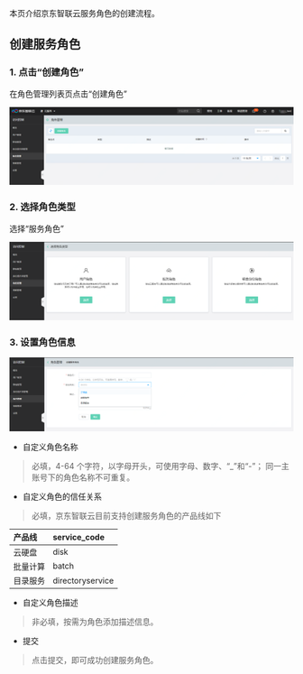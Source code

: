 本页介绍京东智联云服务角色的创建流程。


## 创建服务角色

### 1. 点击“创建角色”
在角色管理列表页点击“创建角色”

![image](../../../../../../image/IAM/RoleNew/list.png)

### 2. 选择角色类型
选择“服务角色”

![image](../../../../../../image/IAM/RoleNew/create-select.png)

### 3. 设置角色信息

![image](../../../../../../image/IAM/RoleNew/createservicerole.png)

- 自定义角色名称
> 必填，4-64 个字符，以字母开头，可使用字母、数字、“_”和“-”；
同一主账号下的角色名称不可重复。

- 自定义角色的信任关系

> 必填，京东智联云目前支持创建服务角色的产品线如下

| 产品线        | service_code   | 
| :--------   | :-----  | 
| 云硬盘      | disk   | 
| 批量计算        |   batch   | 
| 目录服务        |    directoryservice    |
                    

- 自定义角色描述
> 非必填，按需为角色添加描述信息。

- 提交
> 点击提交，即可成功创建服务角色。
